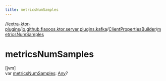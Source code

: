 ```yaml
---
title: metricsNumSamples
---
```

//[extra-ktor-plugins](../../../index.md)/[io.github.flaxoos.ktor.server.plugins.kafka](../index.md)/[ClientPropertiesBuilder](index.md)/[metricsNumSamples](metrics-num-samples.md)



# metricsNumSamples



[jvm]\
var [metricsNumSamples](metrics-num-samples.md): [Any](https://kotlinlang.org/api/latest/jvm/stdlib/kotlin/-any/index.md)?




